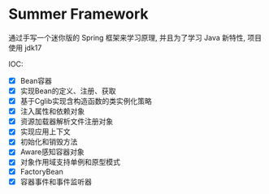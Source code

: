 # Summer Framework
通过手写一个迷你版的 Spring 框架来学习原理, 并且为了学习 Java 新特性, 项目使用 jdk17

IOC: 
- [x] Bean容器
- [x] 实现Bean的定义、注册、获取
- [x] 基于Cglib实现含构造函数的类实例化策略
- [x] 注入属性和依赖对象
- [x] 资源加载器解析文件注册对象
- [x] 实现应用上下文
- [x] 初始化和销毁方法
- [x] Aware感知容器对象
- [x] 对象作用域支持单例和原型模式
- [x] FactoryBean
- [x] 容器事件和事件监听器
